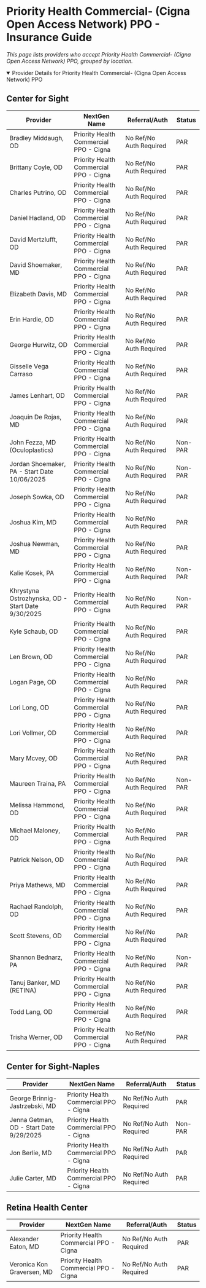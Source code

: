 # Priority Health Commercial- (Cigna Open Access Network) PPO - Insurance Guide

*This page lists providers who accept Priority Health Commercial- (Cigna Open Access Network) PPO, grouped by location.*

<details open><summary>Provider Details for Priority Health Commercial- (Cigna Open Access Network) PPO</summary>

## Center for Sight

| Provider | NextGen Name | Referral/Auth | Status |
|----------|-------------|--------------|--------|
| Bradley Middaugh, OD | Priority Health Commercial PPO - Cigna | No Ref/No Auth Required | PAR |
| Brittany Coyle, OD | Priority Health Commercial PPO - Cigna | No Ref/No Auth Required | PAR |
| Charles Putrino, OD | Priority Health Commercial PPO - Cigna | No Ref/No Auth Required | PAR |
| Daniel Hadland, OD | Priority Health Commercial PPO - Cigna | No Ref/No Auth Required | PAR |
| David Mertzlufft, OD | Priority Health Commercial PPO - Cigna | No Ref/No Auth Required | PAR |
| David Shoemaker, MD | Priority Health Commercial PPO - Cigna | No Ref/No Auth Required | PAR |
| Elizabeth Davis, MD | Priority Health Commercial PPO - Cigna | No Ref/No Auth Required | PAR |
| Erin Hardie, OD | Priority Health Commercial PPO - Cigna | No Ref/No Auth Required | PAR |
| George Hurwitz, OD | Priority Health Commercial PPO - Cigna | No Ref/No Auth Required | PAR |
| Gisselle Vega Carraso | Priority Health Commercial PPO - Cigna | No Ref/No Auth Required | PAR |
| James Lenhart, OD | Priority Health Commercial PPO - Cigna | No Ref/No Auth Required | PAR |
| Joaquin De Rojas, MD | Priority Health Commercial PPO - Cigna | No Ref/No Auth Required | PAR |
| John Fezza, MD (Oculoplastics) | Priority Health Commercial PPO - Cigna | No Ref/No Auth Required | Non-PAR |
| Jordan Shoemaker, PA - Start Date 10/06/2025 | Priority Health Commercial PPO - Cigna | No Ref/No Auth Required | Non-PAR |
| Joseph Sowka, OD | Priority Health Commercial PPO - Cigna | No Ref/No Auth Required | PAR |
| Joshua Kim, MD | Priority Health Commercial PPO - Cigna | No Ref/No Auth Required | PAR |
| Joshua Newman, MD | Priority Health Commercial PPO - Cigna | No Ref/No Auth Required | PAR |
| Kalie Kosek, PA | Priority Health Commercial PPO - Cigna | No Ref/No Auth Required | Non-PAR |
| Khrystyna Ostrozhynska, OD - Start Date 9/30/2025 | Priority Health Commercial PPO - Cigna | No Ref/No Auth Required | Non-PAR |
| Kyle Schaub, OD | Priority Health Commercial PPO - Cigna | No Ref/No Auth Required | PAR |
| Len Brown, OD | Priority Health Commercial PPO - Cigna | No Ref/No Auth Required | PAR |
| Logan Page, OD | Priority Health Commercial PPO - Cigna | No Ref/No Auth Required | PAR |
| Lori Long, OD | Priority Health Commercial PPO - Cigna | No Ref/No Auth Required | PAR |
| Lori Vollmer, OD | Priority Health Commercial PPO - Cigna | No Ref/No Auth Required | PAR |
| Mary Mcvey, OD | Priority Health Commercial PPO - Cigna | No Ref/No Auth Required | PAR |
| Maureen Traina, PA | Priority Health Commercial PPO - Cigna | No Ref/No Auth Required | Non-PAR |
| Melissa Hammond, OD | Priority Health Commercial PPO - Cigna | No Ref/No Auth Required | PAR |
| Michael Maloney, OD | Priority Health Commercial PPO - Cigna | No Ref/No Auth Required | PAR |
| Patrick Nelson, OD | Priority Health Commercial PPO - Cigna | No Ref/No Auth Required | PAR |
| Priya Mathews, MD | Priority Health Commercial PPO - Cigna | No Ref/No Auth Required | PAR |
| Rachael Randolph, OD | Priority Health Commercial PPO - Cigna | No Ref/No Auth Required | PAR |
| Scott Stevens, OD | Priority Health Commercial PPO - Cigna | No Ref/No Auth Required | PAR |
| Shannon Bednarz, PA | Priority Health Commercial PPO - Cigna | No Ref/No Auth Required | Non-PAR |
| Tanuj Banker, MD (RETINA) | Priority Health Commercial PPO - Cigna | No Ref/No Auth Required | PAR |
| Todd Lang, OD | Priority Health Commercial PPO - Cigna | No Ref/No Auth Required | PAR |
| Trisha Werner, OD | Priority Health Commercial PPO - Cigna | No Ref/No Auth Required | PAR |

## Center for Sight-Naples

| Provider | NextGen Name | Referral/Auth | Status |
|----------|-------------|--------------|--------|
| George Brinnig-Jastrzebski, MD | Priority Health Commercial PPO - Cigna | No Ref/No Auth Required | PAR |
| Jenna Getman, OD - Start Date 9/29/2025 | Priority Health Commercial PPO - Cigna | No Ref/No Auth Required | Non-PAR |
| Jon Berlie, MD | Priority Health Commercial PPO - Cigna | No Ref/No Auth Required | PAR |
| Julie Carter, MD | Priority Health Commercial PPO - Cigna | No Ref/No Auth Required | PAR |

## Retina Health Center

| Provider | NextGen Name | Referral/Auth | Status |
|----------|-------------|--------------|--------|
| Alexander Eaton, MD | Priority Health Commercial PPO - Cigna | No Ref/No Auth Required | PAR |
| Veronica Kon Graversen, MD | Priority Health Commercial PPO - Cigna | No Ref/No Auth Required | PAR |

</details>


